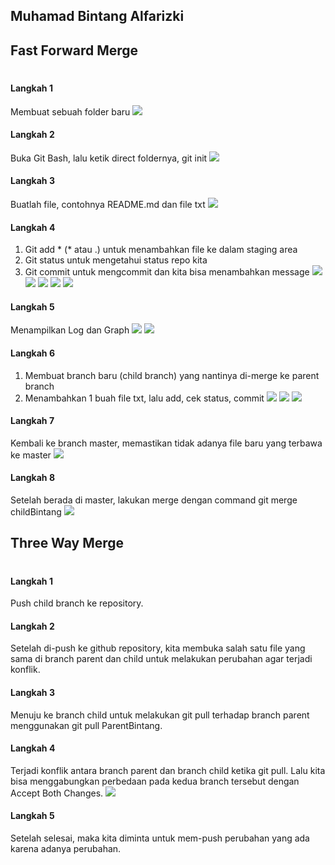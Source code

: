 ## Muhamad Bintang Alfarizki

## Fast Forward Merge
#
#### Langkah 1
Membuat sebuah folder baru
![](img/Langkah1.png)


#### Langkah 2
Buka Git Bash, lalu ketik direct foldernya, git init
![](img/Langkah2.png)


#### Langkah 3
Buatlah file, contohnya README.md dan file txt
![](img/Langkah3.png)


#### Langkah 4
1. Git add * (* atau .) untuk menambahkan file ke dalam staging area
2. Git status untuk mengetahui status repo kita 
3. Git commit untuk mengcommit dan kita bisa menambahkan message
![](img/Langkah4Satu.png)
![](img/Langkah4Dua.png)
![](img/Langkah4Tiga.png)
![](img/Langkah4Empat.png)
![](img/Langkah4Lima.png)


#### Langkah 5
Menampilkan Log dan Graph
![](img/Langkah5Satu.png)
![](img/Langkah5Dua.png)


#### Langkah 6
1. Membuat branch baru (child branch) yang nantinya di-merge ke parent branch
2. Menambahkan 1 buah file txt, lalu add, cek status, commit
![](img/Langkah6Satu.png)
![](img/Langkah6Dua.png)
![](img/Langkah6Tiga.png)


#### Langkah 7
Kembali ke branch master, memastikan tidak adanya file baru yang terbawa ke master
![](img/Langkah7.png)


#### Langkah 8
Setelah berada di master, lakukan merge dengan command git merge childBintang
![](img/Langkah8.png)

## Three Way Merge
#
#### Langkah 1
Push child branch ke repository.


#### Langkah 2
Setelah di-push ke github repository, kita membuka salah satu file yang sama di branch parent dan child untuk melakukan perubahan agar terjadi konflik.


#### Langkah 3
Menuju ke branch child untuk melakukan git pull terhadap branch parent menggunakan git pull ParentBintang.


#### Langkah 4
Terjadi konflik antara branch parent dan branch child ketika git pull. Lalu kita bisa menggabungkan perbedaan pada kedua branch tersebut dengan Accept Both Changes.
![](img/Langkah4Three.png)


#### Langkah 5
Setelah selesai, maka kita diminta untuk mem-push perubahan yang ada karena adanya perubahan.
